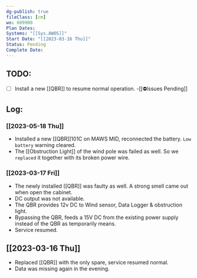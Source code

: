 ```yaml
---
dg-publish: true
fileClass: [cm]
wo: 609900
Plan Dates: 
Systems: "[[Sys.AWOS]]"
Start Date: "[[2023-03-16 Thu]]"
Status: Pending
Complete Date: 
---
```


## TODO:
- [ ] Install a new [[QBR]] to resume normal operation. -[[⛔Issues Pending]]
## Log:
### [[2023-05-18 Thu]]
- Installed a new [[QBR]]101C on MAWS MID, reconnected the battery. `Low battery` warning cleared.  
- The [[Obstruction Light]]  of the wind pole was failed as well. So we `replaced` it together with its broken power wire.
### [[2023-03-17 Fri]]
- The newly installed [[QBR]] was faulty as well. A strong smell came out when open the cabinet. 
- DC output was not available.
- The QBR provides 12v DC to Wind sensor, Data Logger & obstruction light.
- Bypassing the QBR, feeds a 15V DC from the existing power supply instead of the QBR as temporarily means.
- Service resumed.
## [[2023-03-16 Thu]]
- Replaced [[QBR]] with the only spare, service resumed normal.
- Data was missing again in the evening.
